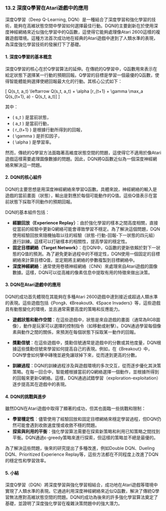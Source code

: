 ### 13.2 深度Q學習在Atari遊戲中的應用

深度Q學習（Deep Q-Learning, DQN）是一種結合了深度學習和強化學習的技術，能夠在高維狀態空間中學習如何選擇最佳行動。DQN的主要創新在於使用深度神經網絡來近似強化學習中的Q函數，這使得它能夠處理像Atari 2600這樣的複雜遊戲環境。這種方法首次成功地在經典的Atari遊戲中達到了人類水準的表現，為深度強化學習技術的發展打下了基礎。

#### 1. 深度Q學習的基本概念

深度Q學習的核心在於Q學習算法的延伸。在傳統的Q學習中，Q函數用來表示在給定狀態下選擇某一行動的預期回報。Q學習的目標是學習一個最優的Q函數，使得智能體能夠選擇使總回報最大化的行動。其核心公式如下：

\[
Q(s_t, a_t) \leftarrow Q(s_t, a_t) + \alpha [r_{t+1} + \gamma \max_a Q(s_{t+1}, a) - Q(s_t, a_t)]
\]

其中：
- \( s_t \) 是當前狀態，
- \( a_t \) 是當前行動，
- \( r_{t+1} \) 是根據行動所得到的回報，
- \( \gamma \) 是折扣因子，
- \( \alpha \) 是學習率。

然而，傳統的Q學習方法面臨著高維度狀態空間的問題，這使得它不適用於像Atari遊戲這樣需要處理圖像數據的問題。因此，DQN將Q函數近似為一個深度神經網絡來解決這一問題。

#### 2. DQN的核心組件

DQN的主要思想是用深度神經網絡來學習Q函數。具體來說，神經網絡的輸入是遊戲的當前畫面（狀態），輸出是對應於每個可能動作的Q值。這些Q值表示在當前狀態下採取不同動作的預期回報。

DQN的基本組件包括：
- **經驗回放（Experience Replay）**：由於強化學習的樣本之間高度相關，直接從當前的經驗中更新Q網絡可能會導致學習不穩定。為了解決這個問題，DQN使用經驗回放來隨機抽取以往的經驗（狀態-行動-回報-下一狀態的四元組）進行訓練。這樣可以打破樣本的相關性，提高學習的穩定性。
- **固定目標網絡（Target Network）**：在DQN中，Q函數的更新依賴於對下一狀態的Q值的預測。為了避免更新過程中的不穩定性，DQN使用一個固定的目標網絡來計算目標Q值，並定期將主網絡的參數複製到目標網絡中。
- **深度神經網絡**：通常使用卷積神經網絡（CNN）來處理來自Atari遊戲的圖像數據。這樣，DQN可以從高維的像素信息中提取有用的特徵來做出決策。

#### 3. DQN在Atari遊戲中的應用

DQN的成功首先體現在其能夠在多種Atari 2600遊戲中達到接近或超過人類水準的表現。這些遊戲包括《Pong》、《Breakout》、《Space Invaders》等，這些遊戲具有動態變化的環境，並且通常需要高度的策略和反應能力。

- **遊戲狀態和動作空間**：在這些遊戲中，狀態是來自遊戲的畫面（通常為RGB圖像），動作是玩家可以選擇的控制指令（如移動或射擊）。DQN通過學習每個像素與動作之間的關係，來預測在每個狀態下採取某一動作的回報。
  
- **獎勳信號**：在這些遊戲中，獎勳信號通常是遊戲中的分數或其他度量，DQN根據這些獎勳信號來學習如何提高自己的表現。例如，在《Breakout》中，DQN學會如何擊中磚塊並避免讓球掉下來，從而達到更高的分數。

- **訓練過程**：DQN的訓練過程涉及與遊戲環境的多次交互，從而逐步優化其決策策略。在每一回合中，智能體根據當前的Q網絡選擇一個動作，並根據所得到的回報來更新Q網絡。這樣，DQN通過試錯學習（exploration-exploitation）逐步提高其在遊戲中的表現。

#### 4. DQN的挑戰與進步

雖然DQN在Atari遊戲中取得了顯著的成功，但其也面臨一些挑戰和限制：
- **學習穩定性**：儘管使用了經驗回放和固定目標網絡來穩定學習過程，但DQN仍然可能會遇到收斂速度慢或收斂不穩的問題。
- **探索與利用的平衡**：強化學習算法需要在探索新策略和利用已知策略之間找到平衡。DQN通過ε-greedy策略來進行探索，但這樣的策略並不總是最優的。

為了解決這些問題，後來的研究提出了多種改進，例如Double DQN、Dueling DQN、Prioritized Experience Replay等，這些方法都在不同程度上改進了DQN的穩定性和學習效率。

#### 5. 小結

深度Q學習（DQN）將深度學習與強化學習相結合，成功地在Atari遊戲等環境中實現了人類水準的表現。它通過利用深度神經網絡來近似Q函數，解決了傳統Q學習無法應對高維狀態空間的問題。DQN的成功為後來的許多強化學習算法奠定了基礎，並證明了深度強化學習在複雜決策問題中的強大潛力。
